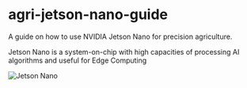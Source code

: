 # agri-jetson-nano-guide
A guide on how to use NVIDIA Jetson Nano for precision agriculture.

Jetson Nano is a system-on-chip with high capacities of processing AI algorithms and useful for Edge Computing

![Jetson Nano](https://github.com/user-attachments/assets/708ded48-cfaa-4506-9a99-5beb8fd0f2b9)

